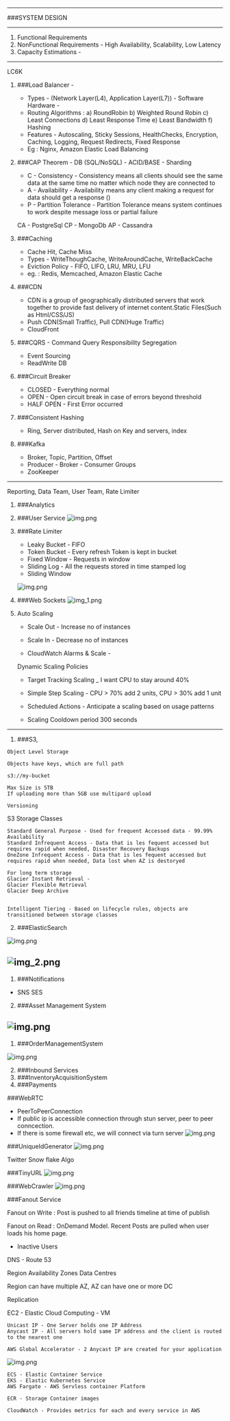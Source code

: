 ---------
###SYSTEM DESIGN

---------
1) Functional Requirements
2) NonFunctional Requirements - High Availability, Scalability, Low Latency
3) Capacity Estimations - 

---------

LC6K

1) ###Load Balancer - 
   - Types - (Network Layer(L4), Application Layer(L7)) - Software Hardware -
   - Routing Algorithms : a) RoundRobin b) Weighted Round Robin c) Least Connections d) Least Response Time e) Least Bandwidth f) Hashing
   - Features - Autoscaling, Sticky Sessions, HealthChecks, Encryption, Caching, Logging, Request Redirects, Fixed Response
   - Eg : Nginx, Amazon Elastic Load Balancing
   
2) ###CAP Theorem - DB (SQL/NoSQL) - ACID/BASE - Sharding
   - C - Consistency - Consistency means all clients should see the same data at the same time no matter which node they are connected to
   - A - Availability - Availability means any client making a request for data should get a response ()
   - P - Partition Tolerance - Partition Tolerance means system continues to work despite message loss or partial failure
   
    CA - PostgreSql CP - MongoDb AP - Cassandra
   
3)  ###Caching
    - Cache Hit, Cache Miss
    - Types - WriteThoughCache, WriteAroundCache, WriteBackCache
    - Eviction Policy - FIFO, LIFO, LRU, MRU, LFU
    - eg. : Redis, Memcached, Amazon Elastic Cache
   
4) ###CDN
    - CDN is a group of geographically distributed servers that work together to provide fast delivery of internet content.Static Files(Such as Html/CSS/JS)
    - Push CDN(Small Traffic), Pull CDN(Huge Traffic)
    - CloudFront
   
5) ###CQRS - Command Query Responsibility Segregation
   - Event Sourcing 
   - ReadWrite DB
   
6) ###Circuit Breaker
   - CLOSED - Everything normal
   - OPEN - Open circuit break in case of errors beyond threshold
   - HALF OPEN - First Error occurred
    
7) ###Consistent Hashing
   - Ring, Server distributed, Hash on Key and servers, index
    
8) ###Kafka
   - Broker, Topic, Partition, Offset
    - Producer - Broker - Consumer Groups
    - ZooKeeper 

---------

Reporting, Data Team, User Team, Rate Limiter

1) ###Analytics
2) ###User Service
   ![img.png](images/User.png)
3) ###Rate Limiter
   - Leaky Bucket - FIFO
   - Token Bucket - Every refresh Token is kept in bucket
   - Fixed Window - Requests in window
   - Sliding Log - All the requests stored in time stamped log
   - Sliding Window
   
   ![img.png](images/RL.png)
4) ###Web Sockets
   ![img_1.png](images/WebSocket.png)

5) Auto Scaling
   - Scale Out - Increase no of instances
   - Scale In - Decrease no of instances
   
   - CloudWatch Alarms & Scale - 
   
   Dynamic Scaling Policies
   - Target Tracking Scaling _ I want CPU to stay around 40%
   - Simple Step Scaling - CPU > 70% add 2 units, CPU > 30% add 1 unit
   - Scheduled Actions - Anticipate a scaling based on usage patterns

   - Scaling Cooldown period 300 seconds
   
---------
1) ###S3, 

````
Object Level Storage

Objects have keys, which are full path

s3://my-bucket

Max Size is 5TB
If uploading more than 5GB use multipard upload

Versioning
````

S3 Storage Classes

````
Standard General Purpose - Used for frequent Accessed data - 99.99% Availability
Standard Infrequent Access - Data that is les fequent accessed but requires rapid when needed, Disaster Recovery Backups
OneZone Infrequent Access - Data that is les fequent accessed but requires rapid when needed, Data lost when AZ is destoryed

For long term storage
Glacier Instant Retrieval - 
Glacier Flexible Retrieval
Glacier Deep Archive


Intelligent Tiering - Based on lifecycle rules, objects are transitioned between storage classes 
````


2) ###ElasticSearch

![img.png](images/img.png)

![img_2.png](images/img_2.png)
---------


1) ###Notifications

- SNS SES

2) ###Asset Management System

![img.png](images/Netflix.png)
---------


1) ###OrderManagementSystem

![img.png](images/Oms.png)

2) ###Inbound Services
3) ###InventoryAcquisitionSystem
4) ###Payments



###WebRTC
- PeerToPeerConnection
- If public ip is accessible connection through stun server, peer to peer conncection.
- If there is some firewall etc, we will connect via turn server
![img.png](images/webRtc.png)


###UniqueIdGenerator
![img.png](images/UniqueId.png)

Twitter Snow flake Algo

###TinyURL
![img.png](images/TinyURL.png)


###WebCrawler
![img.png](images/WebCrawler.png)

###Fanout Service

Fanout on Write : Post is pushed to all friends timeline at time of publish

Fanout on Read : OnDemand Model. Recent Posts are pulled when user loads his home page.
   - Inactive Users




DNS - Route 53

Region 
Availability Zones
Data Centres

Region can have multiple AZ, AZ can have one or more DC



Replication

EC2 - Elastic Cloud Computing - VM

````
Unicast IP - One Server holds one IP Address
Anycast IP - All servers hold same IP address and the client is routed to the nearest one

AWS Global Accelerator - 2 Anycast IP are created for your application
````

![img.png](images/Kinesis.png)

````
ECS - Elastic Container Service
EKS - Elastic Kubernetes Service
AWS Fargate - AWS Servless container Platform

ECR - Storage Container images

CloudWatch - Provides metrics for each and every service in AWS

````